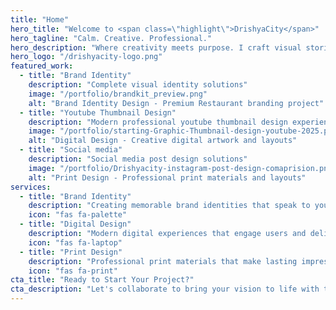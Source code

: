 ```yaml
---
title: "Home"
hero_title: "Welcome to <span class=\"highlight\">DrishyaCity</span>"
hero_tagline: "Calm. Creative. Professional."
hero_description: "Where creativity meets purpose. I craft visual stories that resonate, inspire, and leave lasting impressions. Every design tells a story, every color has meaning, and every element serves a purpose."
hero_logo: "/drishyacity-logo.png"
featured_work:
  - title: "Brand Identity"
    description: "Complete visual identity solutions"
    image: "/portfolio/brandkit_preview.png"
    alt: "Brand Identity Design - Premium Restaurant branding project"
  - title: "Youtube Thumbnail Design"
    description: "Modern professional youtube thumbnail design experiences"
    image: "/portfolio/starting-Graphic-Thumbnail-design-youtube-2025.png"
    alt: "Digital Design - Creative digital artwork and layouts"
  - title: "Social media"
    description: "Social media post design solutions"
    image: "/portfolio/Drishyacity-instagram-post-design-comaprision.png"
    alt: "Print Design - Professional print materials and layouts"
services:
  - title: "Brand Identity"
    description: "Creating memorable brand identities that speak to your audience and stand the test of time."
    icon: "fas fa-palette"
  - title: "Digital Design"
    description: "Modern digital experiences that engage users and deliver exceptional visual communication."
    icon: "fas fa-laptop"
  - title: "Print Design"
    description: "Professional print materials that make lasting impressions in the physical world."
    icon: "fas fa-print"
cta_title: "Ready to Start Your Project?"
cta_description: "Let's collaborate to bring your vision to life with thoughtful, impactful design solutions."
---
```

